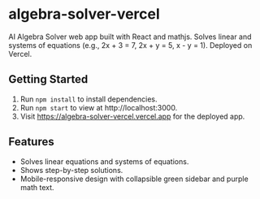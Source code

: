 # algebra-solver-vercel

AI Algebra Solver web app built with React and mathjs. Solves linear and systems of equations (e.g., 2x + 3 = 7, 2x + y = 5, x - y = 1). Deployed on Vercel.

## Getting Started
1. Run `npm install` to install dependencies.
2. Run `npm start` to view at http://localhost:3000.
3. Visit https://algebra-solver-vercel.vercel.app for the deployed app.

## Features
- Solves linear equations and systems of equations.
- Shows step-by-step solutions.
- Mobile-responsive design with collapsible green sidebar and purple math text.